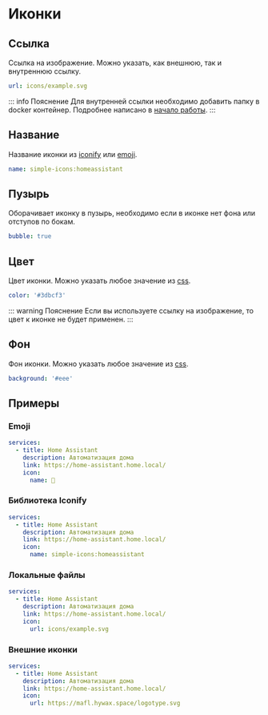 # Иконки

## Ссылка

Ссылка на изображение. Можно указать, как внешнюю, так и внутреннюю ссылку.

```yaml
url: icons/example.svg
```

::: info Пояснение
Для внутренней ссылки необходимо добавить папку в docker контейнер. Подробнее написано в
[начало работы](../guide/getting-started.md).
:::

## Название

Название иконки из [iconify](https://icon-sets.iconify.design/) или [emoji](https://getemoji.com/).

```yaml
name: simple-icons:homeassistant
```

## Пузырь

Оборачивает иконку в пузырь, необходимо если в иконке нет фона или отступов по бокам.

```yaml
bubble: true
```

## Цвет

Цвет иконки. Можно указать любое значение из [css](https://developer.mozilla.org/ru/docs/Web/CSS/color_value).

```yaml
color: '#3dbcf3'
```

::: warning Пояснение
Если вы используете ссылку на изображение, то цвет к иконке не будет применен.
:::

## Фон

Фон иконки. Можно указать любое значение из [css](https://developer.mozilla.org/ru/docs/Web/CSS/background).

```yaml
background: '#eee'
```

## Примеры

### Emoji

```yaml
services:
  - title: Home Assistant
    description: Автоматизация дома
    link: https://home-assistant.home.local/
    icon:
      name: 👋
```

### Библиотека Iconify

```yaml
services:
  - title: Home Assistant
    description: Автоматизация дома
    link: https://home-assistant.home.local/
    icon:
      name: simple-icons:homeassistant
```

### Локальные файлы

```yaml
services:
  - title: Home Assistant
    description: Автоматизация дома
    link: https://home-assistant.home.local/
    icon:
      url: icons/example.svg
```

### Внешние иконки

```yaml
services:
  - title: Home Assistant
    description: Автоматизация дома
    link: https://home-assistant.home.local/
    icon:
      url: https://mafl.hywax.space/logotype.svg
```
